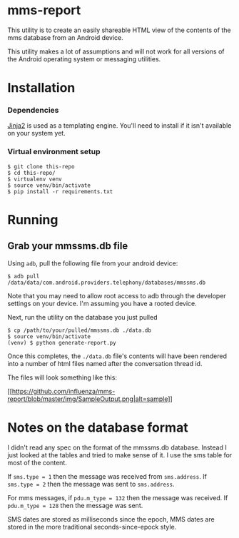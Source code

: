 # mms-report

This utility is to create an easily shareable HTML view of the
contents of the mms database from an Android device.

This utility makes a lot of assumptions and will not work for all
versions of the Android operating system or messaging utilities.

# Installation

### Dependencies

[Jinja2](http://jinja.pocoo.org/docs/dev/intro/) is used as a templating
engine. You'll need to install if it isn't available on your system yet.

### Virtual environment setup

    $ git clone this-repo
    $ cd this-repo/
    $ virtualenv venv
    $ source venv/bin/activate
    $ pip install -r requirements.txt

# Running

## Grab your mmssms.db file

Using `adb`, pull the following file from your android device:

    $ adb pull /data/data/com.android.providers.telephony/databases/mmssms.db

Note that you may need to allow root access to adb through the developer settings
on your device. I'm assuming you have a rooted device.

Next, run the utility on the database you just pulled

    $ cp /path/to/your/pulled/mmssms.db ./data.db
    $ source venv/bin/activate
    (venv) $ python generate-report.py

Once this completes, the `./data.db` file's contents will have been rendered into
a number of html files named after the conversation thread id.

The files will look something like this:

[[https://github.com/influenza/mms-report/blob/master/img/SampleOutput.png|alt=sample]]


# Notes on the database format

I didn't read any spec on the format of the mmssms.db database. Instead
I just looked at the tables and tried to make sense of it. I use the sms
table for most of the content.

If `sms.type = 1` then the message was received from `sms.address`. If
`sms.type = 2` then the message was sent to `sms.address`.

For mms messages, if `pdu.m_type = 132` then the message was received. If
`pdu.m_type = 128` then the message was sent.

SMS dates are stored as milliseconds since the epoch, MMS dates are stored
in the more traditional seconds-since-epock style.
